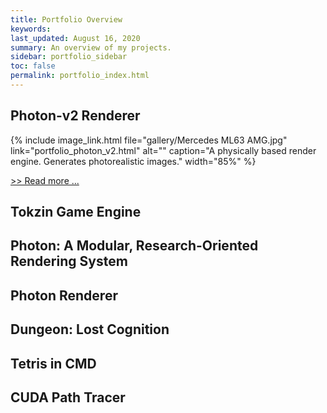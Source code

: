 ```yaml
---
title: Portfolio Overview
keywords: 
last_updated: August 16, 2020
summary: An overview of my projects.
sidebar: portfolio_sidebar
toc: false
permalink: portfolio_index.html
---
```


## Photon-v2 Renderer

{% include image_link.html file="gallery/Mercedes ML63 AMG.jpg" link="portfolio_photon_v2.html" alt="" caption="A physically based render engine. Generates photorealistic images." width="85%" %}

[>> Read more ...](portfolio_photon_v2.html)

## Tokzin Game Engine

## Photon: A Modular, Research-Oriented Rendering System

## Photon Renderer

## Dungeon: Lost Cognition

## Tetris in CMD

## CUDA Path Tracer


